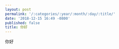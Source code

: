 ```yaml
---
layout: post
permalink: '/:categories/:year/:month/:day/:title/'
date: '2018-12-15 16:49 -0800'
published: false
title: 你好
---
```

你好
